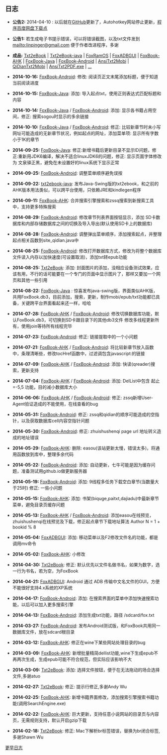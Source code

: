 ## 日志

- **公告2:** 2014-04-10 : 以后就在[GitHub][]更新了，Autohotkey网站停止更新，[程序百度网盘下载点][pan_baidu]

- **公告1:** 若生成电子书提示错误，可以将错误截图，以及txt文件发到 <mailto:linpinger@gmail.com> 便于作者改进程序，多谢

- **成品:** [Txt2eBook][] | [Txt2eBook-java][] | [FoxRamOS][] | [FoxADBGUI][] | [FoxBook-AHK][] | [FoxBook-Java][] | [FoxBook-Android][] | [AnsiTxt2Mobi][pan_baidu] | [QiDianTxt2Mobi][pan_baidu] | [AnsiTxt2PDF.exe][pan_baidu] | [...][pan_baidu]

- **2014-10-16:** [FoxBook-Android][]: 修改: 阅读页正文末尾添加标题，便于知道当前阅读进度

- **2014-10-15:** [FoxBook-Java][]: 添加: 导入起点txt，使用正则表达式匹配标题和内容

- **2014-10-14:** [FoxBook-Java][] / [FoxBook-Android][]: 添加: 显示各书籍占用空间，修正: 搜索sogou时显示的多余链接

- **2014-10-10:** [FoxBook-Java][] / [FoxBook-Android][]:  修正: 比较新章节时未小写网址可能造成的无新章节状况，例如起点的网址，添加菜单项: 显示所有字数小于1K的章节

- **2014-09-25:** [FoxBook-Java][]: 修正:新增书籍后更新目录不显示ID问题，修正:重新用JDK6编译，解决不适合linuxJDK6的问题，修正: 显示页面字体修改为 文泉驿正黑，避免在未设置好的linux系统下显示正常

- **2014-09-25:** [FoxBook-Android][]: 调整菜单顺序避免误按

- **2014-09-22:** [txt2ebook-java][]: 发布Java-Swing版的txt2ebook，和之前的AHK版本用法类似，可以跨平台使用，只依赖JRE和kindlegen程序

- **2014-09-11:** [FoxBook-AHK][]: 合并搜索引擎搜索和zssq搜索到新搜索工具中，支持更多特殊搜索

- **2014-08-29:** [FoxBook-Android][]: 修改章节列表界面按钮显示，添加 SD卡数据库和内部存储数据库之间的切换及导入导出(默认使用SD卡上的数据库)

- **2014-08-28:** [FoxBook-Android][]: 调整弹出菜单顺序，添加搜索起点，并整理起点相关函数到site_qidian.java中

- **2014-08-25:** [FoxBook-Android][]: 修改打开数据库方式，修改为将整个数据库文件读入内存以加快速度(可设置取消)，添加txt转epub功能

- **2014-08-25:** [Txt2eBook][]: 添加: 封面图片的添加，没相应设备测试效果，应该有用，不行的话可能要在一个专门的页面中显示图片了，那样又要加一个网页和其他一些引用

- **2014-08-22:** [FoxBook-Java][] : 惊喜发布java-swing版，界面类似AHK版，共用FoxBook.db3，目前添加，搜索，更新，制作mobi/epub/txt功能都已具备，关键跨平台界面看起来还一样，哈哈

- **2014-07-28:** [FoxBook-AHK][] / [FoxBook-Android][]: 修改切换数据库功能，默认FoxBook.db3，可切换到SD卡跟目录下的其他db3文件 修改多线程更新所有，使用join等待所有线程完毕

- **2014-07-23:** [FoxBook-Android][]: 修正: 链接提取中的一个小问题

- **2014-07-21:** [FoxBook-AHK][] / [FoxBook-Android][]: 将比较新章节放入函数中，条理清晰些，修改tocHref函数中，过滤调包含javascript:的链接

- **2014-07-09:** [FoxBook-AHK][] / [FoxBook-Android][]: 添加: 快读(qreader)搜索，更新支持

- **2014-07-04:** [FoxBook-AHK][] / [FoxBook-Android][]: 添加: DelList中包含 起止=-5,5 功能，目的减小数据库大小

- **2014-06-06:** [FoxBook-AHK][] / [FoxBook-Android][]: 修正: zssq新增User-Agent验证造成的不能使用，在线查看的bug

- **2014-05-31:** [FoxBook-Android][]: 修正: zssq和qidian的顺序可能造成的空指针，以及获取数据库cell内容空指针问题

- **2014-05-30:** [FoxBook-Android][]: 修正: zhuishushenqi page url 地址转义造成的地址错误

- **2014-05-29:** [FoxBook-AHK][]: 删除: easou(该站更新太慢，错误太多)，将通用函数放到库中，整理多余代码

- **2014-05-22:** [FoxBook-Android][]: 添加: 自动更新，七牛可能是因为缓存问题，准备测试用github.io做更新服务器

- **2014-05-19:** [FoxBook-Android][]: 添加: 9线程多任务下载空白章节(当数量大于25时) 修正: 一些小问题

- **2014-05-15:** [FoxBook-AHK][]: 添加: 书架(biquge,paitxt,dajiadu)中最新章节菜单，避免目录页缓存问题 

- **2014-05-13:** [FoxBook-AHK][] / [FoxBook-Android][]: 添加easou在线预览，zhuishushenqi在线预览及下载，修正起点章节下载地址算法 Author N = 1 + bookid % 8

- **2014-05-04:** [FoxADBGUI][]: 添加: 移动菜单以及F2修改文件名的功能，都是调用mv命令

- **2014-05-02:** [FoxBook-AHK][]: 小修改

- **2014-04-30:** [Txt2eBook][]: 修正: 默认优先以文件名做书名，如果为数字，选一行为书名，若为空，为FoxBook

- **2014-04-21:** [FoxADBGUI][]: Android 通过 ADB 传输中文名文件的GUI，方便不能很好支持4.x系统的XP系统

- **2014-04-17:** [FoxBook-Android][]: 添加: 在搜索界面的菜单中添加快速搜索功能，以后可以加入更多搜索引擎

- **2014-04-13:** [FoxBook-Android][]: 添加生成txt功能，路径 /sdcard/fox.txt

- **2014-03-27:** [FoxBook-Android][]: 发布Android测试版，和FoxBook共用同一数据库文件，放在sdcard根目录

- **2014-03-12:** [FoxBook-AHK][]: 修正在wine下某些网站处理目录的bug

- **2014-03-09:** [FoxBook-AHK][]: 新增批量精简dellist功能,wine下生成epub不再两次生成，生成epub可能不符合规范，但实际应该影响不大

- **2014-03-09:** [Txt2eBook][]: 添加: 选择文件按钮，便于在无法拖动的场合选择文件,多谢atuo

- **2014-02-27:** [Txt2eBook][]: 修正: 提示行修正,多谢Andy Wu

- **2014-02-25:** [FoxBook-AHK][]: 新增书籍界面修改，添加搜索引擎搜索书籍功能(调用SearchEngine.exe)

- **2014-02-22:** [FoxBook-AHK][]: 巨大更新，支持任意小说网站的目录页与内容页，无需规则支持，默认开启gzip下载

- **2014-02-18:** [Txt2eBook][]: 修正: Mac下解析br标签错误，替换为br闭合标签,多谢Shawn Wu

<a href="#" onclick='$("#content").load("etc/foxchangelog2013.html")'>更早日志</a>


[foxbook-ahk]: https://github.com/linpinger/foxbook-ahk
[foxbook-java]: https://github.com/linpinger/foxbook-java
[foxbook-android]: https://github.com/linpinger/foxbook-android
[txt2ebook]: https://github.com/linpinger/txt2ebook
[txt2ebook-java]: https://github.com/linpinger/txt2ebook-java
[foxramos]: https://github.com/linpinger/foxramos
[foxadbgui]: https://github.com/linpinger/foxadbgui

[GitHub]: https://github.com/linpinger/ "所有项目"
[pan_baidu]: http://pan.baidu.com/s/1bnqxdjL "百度网盘共享"

